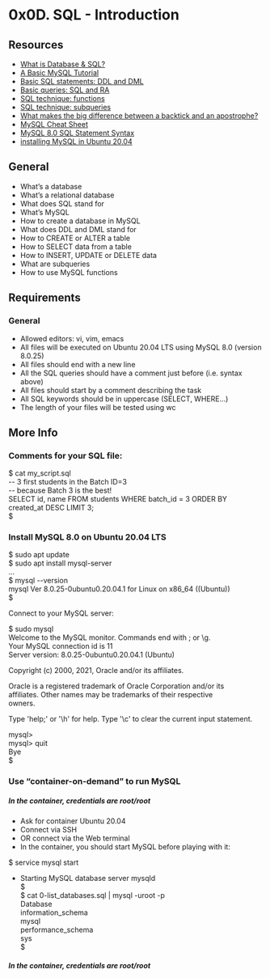 # 0x0D. SQL - Introduction
## Resources
- [What is Database & SQL?](https://intranet.alxswe.com/rltoken/yyRKTEdRkYEVlRgZPbasjw)
- [A Basic MySQL Tutorial](https://intranet.alxswe.com/rltoken/sV2PtK5YfQsXWW1malRZ5Q)
- [Basic SQL statements: DDL and DML](https://intranet.alxswe.com/rltoken/IUKo4-UaRZSKPvXr5u9oBw)
- [Basic queries: SQL and RA](https://intranet.alxswe.com/rltoken/rXKvu2u7vg1Hj6bnX7UgMg)
- [SQL technique: functions](https://intranet.alxswe.com/rltoken/-Riv_dzSYsJyvy-LlaO6Mg)
- [SQL technique: subqueries](https://intranet.alxswe.com/rltoken/QpIXoR--8eBIaidgSWYsBQ)
- [What makes the big difference between a backtick and an apostrophe?](https://intranet.alxswe.com/rltoken/Gt0nFJPJRwW2Y0izzwbVrw)
- [MySQL Cheat Sheet](https://intranet.alxswe.com/rltoken/1oU1LwCksQLXjs6fZYezrw)
- [MySQL 8.0 SQL Statement Syntax](https://intranet.alxswe.com/rltoken/HmdmLiYBM0Q34iCYPWd9XQ)
- [installing MySQL in Ubuntu 20.04](https://intranet.alxswe.com/rltoken/IpYI9rgbwfjxOAQQgpHCmQ)

## General
- What’s a database
- What’s a relational database
- What does SQL stand for
- What’s MySQL
- How to create a database in MySQL
- What does DDL and DML stand for
- How to CREATE or ALTER a table
- How to SELECT data from a table
- How to INSERT, UPDATE or DELETE data
- What are subqueries
- How to use MySQL functions

## Requirements

### General
- Allowed editors: vi, vim, emacs
- All files will be executed on Ubuntu 20.04 LTS using MySQL 8.0 (version 8.0.25)
- All files should end with a new line
- All the SQL queries should have a comment just before (i.e. syntax above)
- All files should start by a comment describing the task
- All SQL keywords should be in uppercase (SELECT, WHERE…)
- The length of your files will be tested using wc

## More Info

### Comments for your SQL file:
$ cat my_script.sql  
-- 3 first students in the Batch ID=3  
-- because Batch 3 is the best!  
SELECT id, name FROM students WHERE batch_id = 3 ORDER BY created_at DESC LIMIT 3;  
$

### Install MySQL 8.0 on Ubuntu 20.04 LTS
$ sudo apt update  
$ sudo apt install mysql-server  
...  
$ mysql --version  
mysql  Ver 8.0.25-0ubuntu0.20.04.1 for Linux on x86_64 ((Ubuntu))  
$  
  
Connect to your MySQL server:  
  
$ sudo mysql  
Welcome to the MySQL monitor.  Commands end with ; or \g.  
Your MySQL connection id is 11  
Server version: 8.0.25-0ubuntu0.20.04.1 (Ubuntu)  
  
Copyright (c) 2000, 2021, Oracle and/or its affiliates.  
  
Oracle is a registered trademark of Oracle Corporation and/or its  
affiliates. Other names may be trademarks of their respective  
owners.  
  
Type 'help;' or '\h' for help. Type '\c' to clear the current input statement.  
  
mysql>  
mysql> quit  
Bye  
$  
### Use “container-on-demand” to run MySQL

##### In the container, credentials are root/root
- Ask for container Ubuntu 20.04
- Connect via SSH
- OR connect via the Web terminal
- In the container, you should start MySQL before playing with it:  
  
$ service mysql start
  * Starting MySQL database server mysqld  
$  
$ cat 0-list_databases.sql | mysql -uroot -p  
Database  
information_schema  
mysql  
performance_schema  
sys  
$  

##### In the container, credentials are root/root
